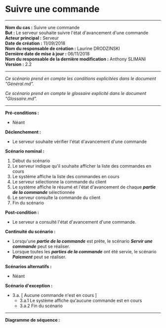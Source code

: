 # Suivre une commande

------

**Nom du cas :** Suivre une commande  
**But :** Le serveur souhaite suivre l'état d'avancement d'une commande  
**Acteur principal :** Serveur  
**Date de création :** 11/09/2018  
**Nom du responsable de création :** Laurine DRODZINSKI  
**Dernière date de mise à jour :** 06/11/2018  
**Nom du responsable de la dernière modification :** Anthony SLIMANI  
**Version :** 2.2

------

*Ce scénario prend en compte les conditions explicitées dans le document "Général.md".*

*Ce scénario prend en compte le glossaire explicité dans le document "Glossaire.md".*

------

**Pré-conditions :**  

- Néant

**Déclenchement :** 

- Le serveur souhaite vérifier l'état d'avancement d'une commande

**Scénario nominal :** 

1. Début du scénario
2. Le serveur indique qu'il souhaite afficher la liste des commandes en cours
3. Le système affiche la liste des commandes en cours
4. Le serveur sélectionne la commande du client
5. Le système affiche le résumé et l'état d'avancement de chaque ***partie de la commande*** sélectionnée
6. Le serveur consulte la commande du client
7. Fin du scénario

**Post-condition :**

- Le serveur a consulté l'état d'avancement d'une commande. 

**Continuité du scénario :**

- Lorsqu'une ***partie de la commande*** est prête, le scénario ***Servir une commande*** peut se réaliser.
- Lorsque toutes les ***parties de la commande*** ont été servie, le scénario ***Paiement*** peut se réaliser.

**Scénarios alternatifs :**  

- Néant

**Scénario d'exception :**  

- 3.a. [ Aucune commande n'est en cours ]
  - 3.a.1 Le système affiche qu'aucune commande est en cours
  - 3.a.2 Fin du scénario

------

**Diagramme de séquence :**
